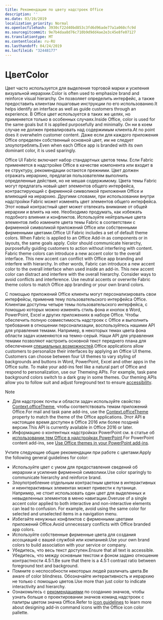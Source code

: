 ```yaml
---
title: Рекомендации по цвету надстроек Office
description: ''
ms.date: 03/19/2019
localization_priority: Normal
ms.openlocfilehash: 3930cf22d40bd853c3fd6d96ade77a1a060cfc9d
ms.sourcegitcommit: 9e7b4daa8d76c710b9d9dd4ae2e3c45e8fe07127
ms.translationtype: MT
ms.contentlocale: ru-RU
ms.lasthandoff: 04/24/2019
ms.locfileid: "32448177"
---
```

# <a name="color"></a><span data-ttu-id="e0f9a-102">Цвет</span><span class="sxs-lookup"><span data-stu-id="e0f9a-102">Color</span></span>

<span data-ttu-id="e0f9a-103">Цвет часто используется для выделения торговой марки и усиления визуальной иерархии.</span><span class="sxs-lookup"><span data-stu-id="e0f9a-103">Color is often used to emphasize brand and reinforce visual hierarchy.</span></span> <span data-ttu-id="e0f9a-104">Он позволяет определить интерфейс, а также предоставить клиентам пошаговые инструкции по его использованию.</span><span class="sxs-lookup"><span data-stu-id="e0f9a-104">It helps identify an interface as well as guide customers through an experience.</span></span> <span data-ttu-id="e0f9a-105">В Office цвет используется в таких же целях, но применяется только в особенных случаях.</span><span class="sxs-lookup"><span data-stu-id="e0f9a-105">Inside Office, color is used for the same goals but it is applied purposefully and minimally.</span></span> <span data-ttu-id="e0f9a-106">Он ни в коем случае не должен превалировать над содержимым клиента.</span><span class="sxs-lookup"><span data-stu-id="e0f9a-106">At no point does it overwhelm customer content.</span></span> <span data-ttu-id="e0f9a-107">Даже если для каждого приложения Office определен собственный основной цвет, им не следует злоупотреблять.</span><span class="sxs-lookup"><span data-stu-id="e0f9a-107">Even when each Office app is branded with its own dominant color, it is used sparingly.</span></span>

<span data-ttu-id="e0f9a-p102">Office UI Fabric включает набор стандартных цветов темы. Если Fabric применяется в надстройке Office в качестве компонента или входит в ее структуру, рекомендации остаются прежними. Цвет должен отражать иерархию, предлагая пользователям выполнить определенные действия, но не мешая содержимому. Цвета темы Fabric могут предлагать новый цвет элементов общего интерфейса, контрастирующий с фирменной символикой приложения Office и влияющий на иерархию. Другими словами, при использовании внутри надстройки Fabric может изменять цвет элементов общего интерфейса. Этот новый контрастный цвет может отвлекать внимание от общей иерархии и влиять на нее. Необходимо продумать, как избежать подобного влияния и конфликтов. Используйте нейтральные цвета элементов либо измените цвета темы Fabric в соответствии с фирменной символикой приложений Office или собственными фирменными цветами.</span><span class="sxs-lookup"><span data-stu-id="e0f9a-p102">Office UI Fabric includes a set of default theme colors. When Fabric is applied to an Office Add-in as components or in layouts, the same goals apply. Color should communicate hierarchy, purposefully guiding customers to action without interfering with content. Fabric theme colors can introduce a new accent color to the overall interface. This new accent can conflict with Office app branding and interfere with hierarchy. In other words, Fabric can introduce a new accent color to the overall interface when used inside an add-in. This new accent color can distract and interfere with the overall hierarchy. Consider ways to avoid conflicts and interference. Use neutral accents or overwrite Fabric theme colors to match Office app branding or your own brand colors.</span></span>

<span data-ttu-id="e0f9a-p103">С помощью приложений Office клиенты могут персонализировать свои интерфейсы, применив тему пользовательского интерфейса Office. Клиентам доступны четыре темы пользовательского интерфейса, с помощью которых можно изменять стиль фона и кнопок в Word, PowerPoint, Excel и других приложениях в наборе Office. Чтобы обеспечить полную совместимость надстроек с Office и выполнить требования в отношении персонализации, воспользуйтесь нашими API для управления темами. Например, в некоторых темах цвета фона области задач изменяются на темно-серый. Наши API для управления темами позволяют настроить основной текст переднего плана для обеспечения [специальных возможностей](../design/accessibility-guidelines.md).</span><span class="sxs-lookup"><span data-stu-id="e0f9a-p103">Office applications allow customers to personalize their interfaces by applying an Office UI theme. Customers can choose between four UI themes to vary styling of backgrounds and buttons in Word, PowerPoint, Excel and other apps in the Office suite. To make your add-ins feel like a natural part of Office and respond to personalization, use our Themeing APIs. For example, task pane background colors switch to a dark gray in some themes. Our theming APIs allow you to follow suit and adjust foreground text to ensure [accessibility](../design/accessibility-guidelines.md).</span></span>

> [!NOTE]
> - <span data-ttu-id="e0f9a-122">Для надстроек почты и области задач используйте свойство [Context.officeTheme](/javascript/api/office/office.context), чтобы соответствовать темам приложений Office.</span><span class="sxs-lookup"><span data-stu-id="e0f9a-122">For mail and task pane add-ins, use the [Context.officeTheme](/javascript/api/office/office.context) property to match the theme of the Office applications.</span></span> <span data-ttu-id="e0f9a-123">Этот API в настоящее время доступен в Office 2016 или более поздней версии.</span><span class="sxs-lookup"><span data-stu-id="e0f9a-123">This API is currently available in Office 2016 or later.</span></span>
> - <span data-ttu-id="e0f9a-124">Информацию о контентных надстройках PowerPoint см. в статье об [использовании тем Office в надстройках PowerPoint](../powerpoint/use-document-themes-in-your-powerpoint-add-ins.md).</span><span class="sxs-lookup"><span data-stu-id="e0f9a-124">For PowerPoint content add-ins, see [Use Office themes in your PowerPoint add-ins](../powerpoint/use-document-themes-in-your-powerpoint-add-ins.md).</span></span>

<span data-ttu-id="e0f9a-125">Учтите следующие общие рекомендации при работе с цветами:</span><span class="sxs-lookup"><span data-stu-id="e0f9a-125">Apply the following general guidelines for color:</span></span>

* <span data-ttu-id="e0f9a-126">Используйте цвет с умом для предоставления сведений об иерархии и усиления фирменной символики.</span><span class="sxs-lookup"><span data-stu-id="e0f9a-126">Use color sparingly to communicate hierarchy and reinforce brand.</span></span>
* <span data-ttu-id="e0f9a-p105">Злоупотребление отдельным контрастным цветом в интерактивных и неинтерактивных элементах может привести к путанице. Например, не стоит использовать один цвет для выделенных и невыделенных элементов в меню навигации.</span><span class="sxs-lookup"><span data-stu-id="e0f9a-p105">Overuse of a single accent color applied to both interactive and non-interactive elements can lead to confusion. For example, avoid using the same color for selected and unselected items in a navigation menu.</span></span>
* <span data-ttu-id="e0f9a-129">Избегайте ненужных конфликтов с фирменными цветами приложений Office.</span><span class="sxs-lookup"><span data-stu-id="e0f9a-129">Avoid unnecessary conflicts with Office branded app colors.</span></span>
* <span data-ttu-id="e0f9a-130">Используйте собственные фирменные цвета для создания ассоциаций с вашей службой или компанией.</span><span class="sxs-lookup"><span data-stu-id="e0f9a-130">Use your own brand colors to build association with your service or company.</span></span>
* <span data-ttu-id="e0f9a-131">Убедитесь, что весь текст доступен.</span><span class="sxs-lookup"><span data-stu-id="e0f9a-131">Ensure that all text is accessible.</span></span> <span data-ttu-id="e0f9a-132">Убедитесь, что между основным текстом и фоном задано отношение контрастности 4.5:1.</span><span class="sxs-lookup"><span data-stu-id="e0f9a-132">Be sure that there is a 4.5:1 contrast ratio between foreground text and background.</span></span>
* <span data-ttu-id="e0f9a-133">Помните о неспособности некоторых людей различать цвета.</span><span class="sxs-lookup"><span data-stu-id="e0f9a-133">Be aware of color blindness.</span></span> <span data-ttu-id="e0f9a-134">Обозначайте интерактивность и иерархию не только с помощью цветов.</span><span class="sxs-lookup"><span data-stu-id="e0f9a-134">Use more than just color to indicate interactivity and hierarchy.</span></span>
* <span data-ttu-id="e0f9a-135">Ознакомьтесь с [рекомендациями](../design/add-in-icons.md) по созданию значков, чтобы узнать больше о проектировании значков команд надстроек с палитры цветом значка Office.</span><span class="sxs-lookup"><span data-stu-id="e0f9a-135">Refer to [icon guidelines](../design/add-in-icons.md) to learn more about designing add-in command icons with the Office icon color pallette.</span></span>
